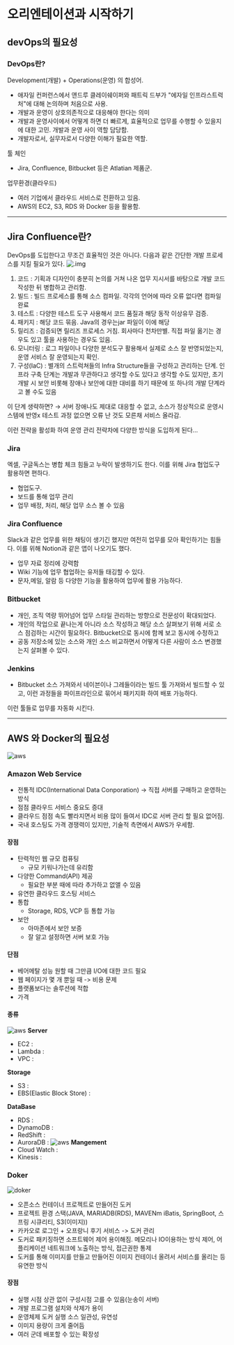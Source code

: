 # 오리엔테이션과 시작하기
## devOps의 필요성
### DevOps란?
Development(개발) + Operations(운영) 의 합성어.
- 애자일 컨퍼런스에서 앤드루 클레이쉐이퍼와 패트릭 드부가 "에자일 인프라스트럭처"에 대해 논의하며 처음으로 사용.
- 개발과 운영이 상호의존적으로 대응해야 한다는 의미
- 개발과 운영사이에서 어떻게 하면 더 빠르게, 효율적으로 업무를 수행할 수 있을지에 대한 고민. 개발과 운영 사이 역할 담당함.
- 개발자로서, 실무자로서 다양한 이해가 필요한 역할.

툴 체인
- Jira, Confluence, Bitbucket 등은 Atlatian 제품군.

업무환경(클라우드)
- 여러 기업에서 클라우드 서비스로 전환하고 있음.
- AWS의 EC2, S3, RDS 와 Docker 등을 활용함.

---
## Jira Confluence란?
DevOps를 도입한다고 무조건 효율적인 것은 아니다. 다음과 같은 간단한 개발 프로세스를 지킬 필요가 있다.
![.img](../.img/devops_01_1.png)
1. 코드 : 기획과 디자인이 충분히 논의를 거쳐 나온 업무 지시서를 바탕으로 개발 코드 작성한 뒤 병합하고 관리함.
2. 빌드 : 빌드 프로세스를 통해 소스 컴파일. 각각의 언어에 따라 오류 없다면 컴파일 완료
3. 테스트 : 다양한 테스트 도구 사용해서 코드 품질과 해당 동작 이상유무 검증.
4. 패키지 : 해당 코드 묶음. Java의 경우는jar 파일이 이에 해당
5. 릴리즈 : 검증되면 릴리즈 프로세스 거침. 회사마다 천차만별. 직접 파일 옮기는 경우도 있고 툴을 사용하는 경우도 있음.
6. 모니터링 : 로그 파일이나 다양한 분석도구 활용해서 실제로 소스 잘 반영되었는지, 운영 서비스 잘 운영되는지 확인.
7. 구성(IaC) : 별개의 스트럭쳐들의 Infra Structure들을 구성하고 관리하는 단계. 인프라 구축 단계는 개발과 무관하다고 생각할 수도 있다고 생각할 수도 있지만, 초기 개발 시 보안 비롯해 장애나 보안에 대한 대비를 하기 때문에 또 하나의 개발 단계라고 볼 수도 있음

이 단계 생략하면? → 서버 장애나도 제대로 대응할 수 없고, 소스가 정상적으로 운영시스템에 반영x 테스트 과정 없으면 오류 난 것도 모른채 서비스 올라감.   


이런 전략을 활성화 하여 운영 관리 전략차에 다양한 방식을 도입하게 된다...
### Jira
엑셀, 구글독스는 병합 체크 힘들고 누락이 발생하기도 한다. 이를 위해 Jira 협업도구 활용하면 편하다.
- 협업도구.
- 보드를 통해 업무 관리
- 업무 배정, 처리, 해당 업무 소스 볼 수 있음

### Jira Confluence
Slack과 같은 업무를 위한 채팅이 생기긴 했지만 여전히 업무를 모아 확인하기는 힘들다. 이를 위해 Notion과 같은 앱이 나오기도 했다.
- 업무 자료 정리에 강력함
- Wiki 기능에 업무 협업하는 유저들 태깅할 수 있다.
- 문자,메일, 알람 등 다양한 기능을 활용하여 업무에 활용 가능하다.

### Bitbucket
- 개인, 조직 역량 뛰어넘어 업무 스타일 관리하는 방향으로 전문성이 확대되었다.
- 개인의 작업으로 끝나는게 아니라 소스 작성하고 해당 소스 살펴보기 위해 서로 소스 점검하는 시간이 필요하다. Bitbucket으로 동시에 함께 보고 동시에 수정하고
- 공동 저장소에 있는 소스와 개인 소스 비교하면서 어떻게 다른 사람이 소스 변경했는지 살펴볼 수 있다.

### Jenkins
- Bitbucket 소스 가져와서 네이븐이나 그레들이라는 빌드 툴 가져와서 빌드할 수 있고, 이런 과정들을 파이프라인으로 묶어서 패키지화 하여 배포 가능하다.


이런 툴들로 업무를 자동화 시킨다.

----
## AWS 와 Docker의 필요성 
![aws](../.img/devops_01_2.png)
### Amazon Web Service
- 전통적 IDC(International Data Conporation) -> 직접 서버를 구매하고 운영하는 방식
- 점점 클라우드 서비스 중요도 증대
- 클라우드 점점 속도 빨라지면서 비용 많이 들여서 IDC로 서버 관리 할 필요 없어짐. 
- 국내 호스팅도 가격 경쟁력이 있지만, 기술적 측면에서 AWS가 우세함.

#### 장점
- 탄력적인 웹 규모 컴퓨팅
  - 규모 키워나가는데 유리함
- 다양한 Command(API) 제공
  - 필요한 부분 때에 따라 추가하고 없앨 수 있음
- 유연한 클라우드 호스팅 서비스
- 통합
  - Storage, RDS, VCP 등 통합 가능
- 보안
  - 아마존에서 보안 보증
  - 잘 알고 설정하면 서버 보호 가능
#### 단점
- 베어메탈 성능 원할 때 그만큼 I/O에 대한 코드 필요
- 웹 페이지가 몇 개 뿐일 때 -> 비용 문제
- 플랫폼보다는 솔루션에 적합
- 가격

#### 종류
![aws](../.img/devops_01_4.png)
**Server**
- EC2 :
- Lambda : 
- VPC :

**Storage**
- S3 : 
- EBS(Elastic Block Store) :

**DataBase**
- RDS : 
- DynamoDB :
- RedShift :
- AuroraDB :
![aws](../.img/devops_01_5.png)
**Mangement**
- Cloud Watch : 
- Kinesis :

### Doker
![doker](../.img/devops_01_3.png)
- 오픈소스 컨테이너 프로젝트로 만들어진 도커
- 프로젝트 환경 스택(JAVA, MARIADB(RDS), MAVENm iBatis, SpringBoot, 스프링 시큐리티, S3(이미지))
- 카카오로 로그인 + 오프랑니 후기 서비스 -> 도커 관리
- 도커로 패키징하면 소프트웨어 제어 용이해짐. 메모리나 IO이용하는 방식 제어, 어플리케이션 네트워크에 노출하는 방식, 접근권한 통제
- 도커를 통해 이미지를 만들고 만들어진 이미지 컨테이너 올려서 서비스를 올리는 등 유연한 방식

#### 장점
- 실행 시점 상관 없이 구성시점 고를 수 있음(눈송이 서버)
- 개발 프로그램 설치와 삭제가 용이
- 운영체제 도커 실행 소스 일관성, 유연성
- 이미지 용량이 크게 줄어듬
- 여러 군데 배포할 수 있는 확장성
